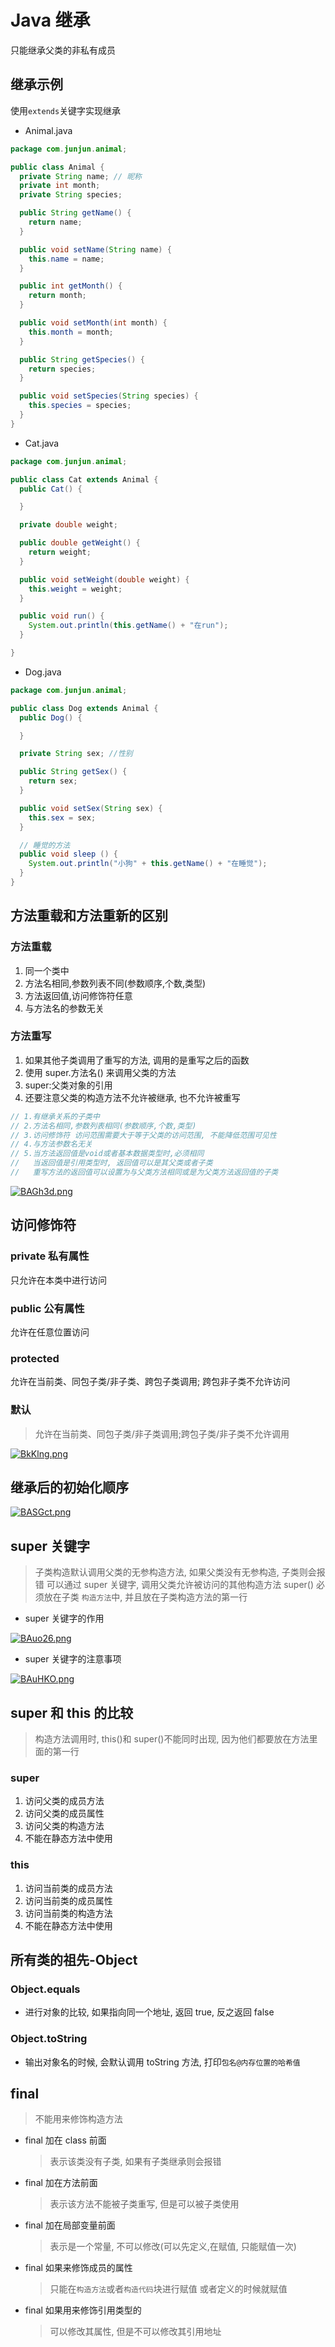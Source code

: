 # Java 继承

只能继承父类的非私有成员

## 继承示例

使用`extends`关键字实现继承

- Animal.java

```java
package com.junjun.animal;

public class Animal {
  private String name; // 昵称
  private int month;
  private String species;

  public String getName() {
    return name;
  }

  public void setName(String name) {
    this.name = name;
  }

  public int getMonth() {
    return month;
  }

  public void setMonth(int month) {
    this.month = month;
  }

  public String getSpecies() {
    return species;
  }

  public void setSpecies(String species) {
    this.species = species;
  }
}
```

- Cat.java

```java
package com.junjun.animal;

public class Cat extends Animal {
  public Cat() {

  }

  private double weight;

  public double getWeight() {
    return weight;
  }

  public void setWeight(double weight) {
    this.weight = weight;
  }

  public void run() {
    System.out.println(this.getName() + "在run");
  }

}

```

- Dog.java

```java
package com.junjun.animal;

public class Dog extends Animal {
  public Dog() {

  }

  private String sex; //性别

  public String getSex() {
    return sex;
  }

  public void setSex(String sex) {
    this.sex = sex;
  }

  // 睡觉的方法
  public void sleep () {
    System.out.println("小狗" + this.getName() + "在睡觉");
  }
}

```

## 方法重载和方法重新的区别

### 方法重载

1. 同一个类中
2. 方法名相同,参数列表不同(参数顺序,个数,类型)
3. 方法返回值,访问修饰符任意
4. 与方法名的参数无关

### 方法重写

1. 如果其他子类调用了重写的方法, 调用的是重写之后的函数
2. 使用 super.方法名() 来调用父类的方法
3. super:父类对象的引用
4. 还要注意父类的构造方法不允许被继承, 也不允许被重写

```java
// 1.有继承关系的子类中
// 2.方法名相同,参数列表相同(参数顺序,个数,类型)
// 3.访问修饰符 访问范围需要大于等于父类的访问范围, 不能降低范围可见性
// 4.与方法参数名无关
// 5.当方法返回值是void或者基本数据类型时,必须相同
//   当返回值是引用类型时, 返回值可以是其父类或者子类
//   重写方法的返回值可以设置为与父类方法相同或是为父类方法返回值的子类
```

[![BAGh3d.png](https://s1.ax1x.com/2020/10/23/BAGh3d.png)](https://imgchr.com/i/BAGh3d)

## 访问修饰符

### private 私有属性

只允许在本类中进行访问

### public 公有属性

允许在任意位置访问

### protected

允许在当前类、同包子类/非子类、跨包子类调用; 跨包非子类不允许访问 

### 默认

> 允许在当前类、同包子类/非子类调用;跨包子类/非子类不允许调用

[![BkKlng.png](https://s1.ax1x.com/2020/10/22/BkKlng.png)](https://imgchr.com/i/BkKlng)

## 继承后的初始化顺序

[![BASGct.png](https://s1.ax1x.com/2020/10/23/BASGct.png)](https://imgchr.com/i/BASGct)

## super 关键字

> 子类构造默认调用父类的无参构造方法, 如果父类没有无参构造, 子类则会报错
> 可以通过 super 关键字, 调用父类允许被访问的其他构造方法
> super() 必须放在子类 `构造方法`中, 并且放在子类构造方法的第一行

- super 关键字的作用

[![BAuo26.png](https://s1.ax1x.com/2020/10/23/BAuo26.png)](https://imgchr.com/i/BAuo26)

- super 关键字的注意事项

[![BAuHKO.png](https://s1.ax1x.com/2020/10/23/BAuHKO.png)](https://imgchr.com/i/BAuHKO)

## super 和 this 的比较

> 构造方法调用时, this()和 super()不能同时出现, 因为他们都要放在方法里面的第一行

### super

1. 访问父类的成员方法
2. 访问父类的成员属性
3. 访问父类的构造方法
4. 不能在静态方法中使用

### this

1. 访问当前类的成员方法
2. 访问当前类的成员属性
3. 访问当前类的构造方法
4. 不能在静态方法中使用

## 所有类的祖先-Object

### Object.equals

- 进行对象的比较, 如果指向同一个地址, 返回 true, 反之返回 false

### Object.toString

- 输出对象名的时候, 会默认调用 toString 方法, 打印`包名@内存位置的哈希值`

## final

> 不能用来修饰构造方法

- final 加在 class 前面

  > 表示该类没有子类, 如果有子类继承则会报错

- final 加在方法前面

  > 表示该方法不能被子类重写, 但是可以被子类使用

- final 加在局部变量前面

  > 表示是一个常量, 不可以修改(可以先定义,在赋值, 只能赋值一次)

- final 如果来修饰成员的属性

  > 只能在`构造方法`或者`构造代码`块进行赋值 或者定义的时候就赋值

- final 如果用来修饰引用类型的
  > 可以修改其属性, 但是不可以修改其引用地址
